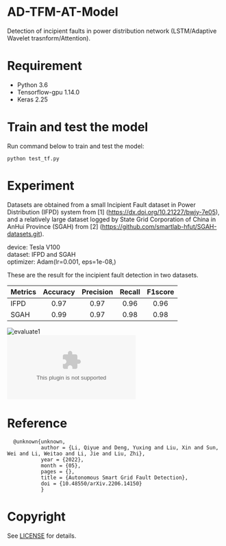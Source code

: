 # AD-TFM-AT-Model  
Detection of incipient faults in power distribution network (LSTM/Adaptive Wavelet trasnform/Attention).
# Requirement  
* Python 3.6  
* Tensorflow-gpu 1.14.0  
* Keras 2.25  
# Train and test the model  
Run command below to train and test the model:  

```python test_tf.py```  

# Experiment  
Datasets are obtained from a small Incipient Fault dataset in Power Distribution (IFPD) system from [1] (https://dx.doi.org/10.21227/bwjy-7e05), and a relatively large dataset logged by State Grid Corporation of China in AnHui Province (SGAH) from [2] (https://github.com/smartlab-hfut/SGAH-datasets.git).  


   device: Tesla V100   
   dataset: IFPD and SGAH   
   optimizer: Adam(lr=0.001, eps=1e-08,)


These are the result for the incipient fault detection in two datasets.

| Metrics | Accuracy | Precision | Recall | F1score |
| ------- |:---:| :--:| :--: | :--: |
| IFPD | 0.97 | 0.97 | 0.96 | 0.96 |
| SGAH | 0.99 | 0.97 | 0.98 | 0.98 |

![evaluate1](/figures/IFPD.png)  
![evaluate2](/figures/SGAH.eps)  

# Reference
      @unknown{unknown,
               author = {Li, Qiyue and Deng, Yuxing and Liu, Xin and Sun, Wei and Li, Weitao and Li, Jie and Liu, Zhi},
               year = {2022},
               month = {05},
               pages = {},
               title = {Autonomous Smart Grid Fault Detection},
               doi = {10.48550/arXiv.2206.14150}
               }
               
# Copyright  
See [LICENSE](LICENSE) for details.










































